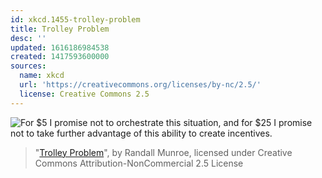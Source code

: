 ```yaml
---
id: xkcd.1455-trolley-problem
title: Trolley Problem
desc: ''
updated: 1616186984538
created: 1417593600000
sources:
  name: xkcd
  url: 'https://creativecommons.org/licenses/by-nc/2.5/'
  license: Creative Commons 2.5
---
```

![For $5 I promise not to orchestrate this situation, and for $25 I promise not to take further advantage of this ability to create incentives.](https://imgs.xkcd.com/comics/trolley_problem.png)
> "[Trolley Problem](https://xkcd.com/1455/)", by Randall Munroe, licensed under Creative Commons Attribution-NonCommercial 2.5 License
